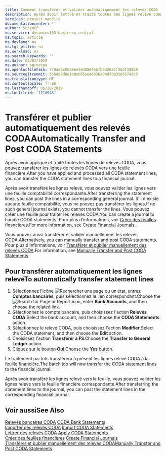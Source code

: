 ```yaml
---
title: Comment transférer et valider automatiquement les relevés CODA
description: Après avoir lettré et traité toutes les lignes relevé CODA, vous pouvez transférer les lignes relevé CODA vers une feuille financière.
services: project-madeira
documentationcenter: ''
author: SorenGP
ms.service: dynamics365-business-central
ms.topic: article
ms.devlang: na
ms.tgt_pltfrm: na
ms.workload: na
ms.search.keywords: ''
ms.date: 04/01/2019
ms.author: sgroespe
ms.openlocfilehash: 770ad2c06aeee3ed80ef6bfbe429a4f26df385b9
ms.sourcegitcommit: 5b6dd8d881c0eb65ece6936a94dfda3185574335
ms.translationtype: HT
ms.contentlocale: fr-BE
ms.lasthandoff: 06/28/2019
ms.locfileid: "1710948"
---
```

# <a name="automatically-transfer-and-post-coda-statements"></a><span data-ttu-id="3aecc-103">Transférer et publier automatiquement des relevés CODA</span><span class="sxs-lookup"><span data-stu-id="3aecc-103">Automatically Transfer and Post CODA Statements</span></span>
<span data-ttu-id="3aecc-104">Après avoir appliqué et traité toutes les lignes de relevés CODA, vous pouvez transférer les lignes de relevés CODA vers une feuille financière.</span><span class="sxs-lookup"><span data-stu-id="3aecc-104">After you have applied and processed all CODA statement lines, you can transfer the CODA statement lines to a financial journal.</span></span>  

<span data-ttu-id="3aecc-105">Après avoir transféré les lignes relevé, vous pouvez valider les lignes vers une feuille comptabilité correspondante.</span><span class="sxs-lookup"><span data-stu-id="3aecc-105">After transferring the statement lines, you can post the lines in a corresponding general journal.</span></span> <span data-ttu-id="3aecc-106">S'il n'existe aucune feuille comptabilité, vous ne pouvez pas transférer les lignes.</span><span class="sxs-lookup"><span data-stu-id="3aecc-106">If no such general journal exists, you cannot transfer the lines.</span></span> <span data-ttu-id="3aecc-107">Vous pouvez créer une feuille pour traiter les relevés CODA.</span><span class="sxs-lookup"><span data-stu-id="3aecc-107">You can create a journal to handle CODA statements.</span></span> <span data-ttu-id="3aecc-108">Pour plus d'informations, voir [Créer des feuilles financières](how-to-create-financial-journals.md).</span><span class="sxs-lookup"><span data-stu-id="3aecc-108">For more information, see [Create Financial Journals](how-to-create-financial-journals.md).</span></span>  

<span data-ttu-id="3aecc-109">Vous pouvez aussi transférer et valider manuellement les relevés CODA.</span><span class="sxs-lookup"><span data-stu-id="3aecc-109">Alternatively, you can manually transfer and post CODA statements.</span></span> <span data-ttu-id="3aecc-110">Pour plus d'informations, voir [Transférer et publier manuellement des relevés CODA](how-to-manually-transfer-and-post-coda-statements.md).</span><span class="sxs-lookup"><span data-stu-id="3aecc-110">For information, see [Manually Transfer and Post CODA Statements](how-to-manually-transfer-and-post-coda-statements.md).</span></span>  

## <a name="to-automatically-transfer-statement-lines"></a><span data-ttu-id="3aecc-111">Pour transférer automatiquement les lignes relevé</span><span class="sxs-lookup"><span data-stu-id="3aecc-111">To automatically transfer statement lines</span></span>  

1.  <span data-ttu-id="3aecc-112">Sélectionnez l'icône ![Rechercher une page ou un état](../../media/ui-search/search_small.png "icône Rechercher une page ou un état"), entrez **Comptes bancaires**, puis sélectionnez le lien correspondant.</span><span class="sxs-lookup"><span data-stu-id="3aecc-112">Choose the ![Search for Page or Report](../../media/ui-search/search_small.png "Search for Page or Report icon") icon, enter **Bank Accounts**, and then choose the related link.</span></span>  
2.  <span data-ttu-id="3aecc-113">Sélectionnez le compte bancaire, puis choisissez l'action **Relevés CODA**.</span><span class="sxs-lookup"><span data-stu-id="3aecc-113">Select the bank account, and then choose the **CODA Statements** action.</span></span>  
3.  <span data-ttu-id="3aecc-114">Sélectionnez le relevé CODA, puis choisissez l'action **Modifier**.</span><span class="sxs-lookup"><span data-stu-id="3aecc-114">Select the CODA statement, and then choose the **Edit** action.</span></span>  
4.  <span data-ttu-id="3aecc-115">Choisissez l'action **Transférer à FS**.</span><span class="sxs-lookup"><span data-stu-id="3aecc-115">Choose the **Transfer to General Ledger** action.</span></span>  
5.  <span data-ttu-id="3aecc-116">Cliquez sur le bouton **Oui**.</span><span class="sxs-lookup"><span data-stu-id="3aecc-116">Choose the **Yes** button.</span></span>  

<span data-ttu-id="3aecc-117">Le traitement par lots transfèrera à présent les lignes relevé CODA à la feuille financière.</span><span class="sxs-lookup"><span data-stu-id="3aecc-117">The batch job will now transfer the CODA statement lines to the financial journal.</span></span>  

<span data-ttu-id="3aecc-118">Après avoir transféré les lignes relevé vers la feuille, vous pouvez valider les lignes relevé vers la feuille financière correspondante.</span><span class="sxs-lookup"><span data-stu-id="3aecc-118">After transferring the statement lines to the journal, you can post the statement lines in the corresponding financial journal.</span></span>  

## <a name="see-also"></a><span data-ttu-id="3aecc-119">Voir aussi</span><span class="sxs-lookup"><span data-stu-id="3aecc-119">See Also</span></span>  
 <span data-ttu-id="3aecc-120">[Relevés bancaires CODA](coda-bank-statements.md) </span><span class="sxs-lookup"><span data-stu-id="3aecc-120">[CODA Bank Statements](coda-bank-statements.md) </span></span>  
 <span data-ttu-id="3aecc-121">[Importer des relevés CODA](how-to-import-coda-statements.md) </span><span class="sxs-lookup"><span data-stu-id="3aecc-121">[Import CODA Statements](how-to-import-coda-statements.md) </span></span>  
 <span data-ttu-id="3aecc-122">[Lettrer des relevés CODA](how-to-apply-coda-statements.md) </span><span class="sxs-lookup"><span data-stu-id="3aecc-122">[Apply CODA Statements](how-to-apply-coda-statements.md) </span></span>  
 <span data-ttu-id="3aecc-123">[Créer des feuilles financières](how-to-create-financial-journals.md) </span><span class="sxs-lookup"><span data-stu-id="3aecc-123">[Create Financial Journals](how-to-create-financial-journals.md) </span></span>  
 [<span data-ttu-id="3aecc-124">Transférer et publier manuellement des relevés CODA</span><span class="sxs-lookup"><span data-stu-id="3aecc-124">Manually Transfer and Post CODA Statements</span></span>](how-to-manually-transfer-and-post-coda-statements.md)
